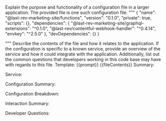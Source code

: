 Explain the purpose and functionality of a configuration file in a larger application.
The provided file is one such configuration file.
"""
{
  "name": "@last-rev-marketing-site/functions",
  "version": "0.1.0",
  "private": true,
  "scripts": {},
  "dependencies": {
    "@last-rev-marketing-site/graphql-extensions": "^0.1.0",
    "@last-rev/contentful-webhook-handler": "^0.4.14",
    "envkey": "^2.5.0"
  },
  "devDependencies": {}
}

"""
Describe the contents of the file and how it relates to the application.
If the configuration is specific to a known service, provide an overview of the service and how it could integrate with the application.
Additionally, list out the common questions that developers working in this code base may have with regards to this file.
Template:
{{prompt}}
{{fileContents}}
Summary:
<brief overview of the file and all its major components>

Service:
<describe the service that this configuration file is for>

Configuration Summary:
<describe how this config is setup relative to the default settings>

Configuration Breakdown:
<list out each config paramter and its potentail effect on the application>

Interaction Summary:
<a summary of how the configration could interact with the rest of the application>

Developer Questions:
<a list of questions Developers working with this component may have the following questions when debugging or changing this file>